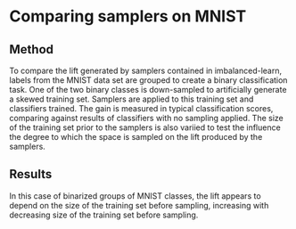# Comparing samplers on MNIST

## Method
To compare the lift generated by samplers contained in imbalanced-learn, labels from the MNIST data set are grouped to create a binary classification task. One of the two binary classes is down-sampled to artificially generate a skewed training set. Samplers are applied to this training set and classifiers trained. The gain is measured in typical classification scores, comparing against results of classifiers with no sampling applied. The size of the training set prior to the samplers is also variied to test the influence the degree to which the space is sampled on the lift produced by the samplers.

## Results
In this case of binarized groups of MNIST classes, the lift appears to depend on the size of the training set before sampling, increasing with decreasing size of the training set before sampling. 
